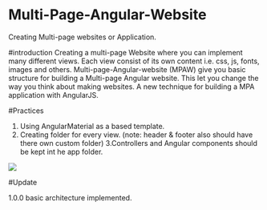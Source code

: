 # Multi-Page-Angular-Website 
Creating Multi-page websites or Application.

#introduction
Creating a multi-page Website where you can implement many different views. Each view consist of its own content i.e. css, js, fonts, images and others.
Multi-page-Angular-website (MPAW) give you basic structure for building a Multi-page Angular website. This let you change the way you think about 
making websites. 
 A new technique for building a MPA application with AngularJS.
 
 #Practices
 
 1. Using AngularMaterial as a based template.
 2. Creating folder for every view. (note: header & footer also should have there own custom folder)
 3.Controllers and Angular components should be kept int he app folder. 
 
 <img src="https://scontent-frt3-1.xx.fbcdn.net/v/t1.0-9/13124611_1723294447918215_7797839680755283543_n.png?oh=053ce184f5bc77927ffecedb00540614&oe=57ABD1B0"/>
 
 #Update
 
1.0.0 basic architecture implemented.
